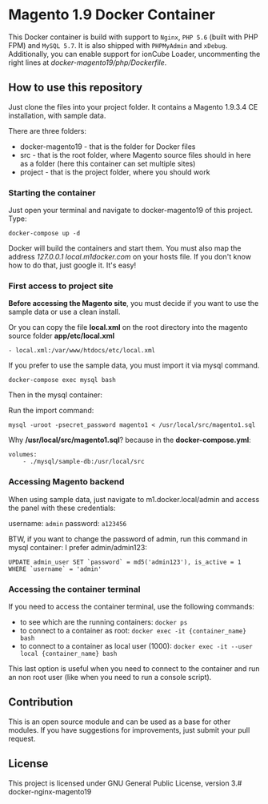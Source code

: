# Magento 1.9 Docker Container

This Docker container is build with support to `Nginx`, `PHP 5.6` (built with PHP FPM) and `MySQL 5.7`. It is also shipped with `PHPMyAdmin` and `xDebug`. Additionally, you can enable support for ionCube Loader, uncommenting the right lines at _docker-magento19/php/Dockerfile_.

## How to use this repository

Just clone the files into your project folder. It contains a Magento 1.9.3.4 CE installation, with sample data.

There are three folders:

- docker-magento19 - that is the folder for Docker files
- src - that is the root folder, where Magento source files should in here as a folder (here this container can set multiple sites)
- project - that is the project folder, where you should work

### Starting the container

Just open your terminal and navigate to docker-magento19 of this project. Type:

`docker-compose up -d`

Docker will build the containers and start them. You must also map the address _127.0.0.1 local.m1docker.com_ on your hosts file. If you don't know how to do that, just google it. It's easy!

### First access to project site

**Before accessing the Magento site**, you must decide if you want to use the sample data or use a clean install.

Or you can copy the file **local.xml** on the root directory into the magento source folder **app/etc/local.xml**

`- local.xml:/var/www/htdocs/etc/local.xml`

If you prefer to use the sample data, you must import it via mysql command. 
```
docker-compose exec mysql bash

```
Then in the mysql container:

Run the import command:
```
mysql -uroot -psecret_password magento1 < /usr/local/src/magento1.sql
```

Why **/usr/local/src/magento1.sql**? because in the **docker-compose.yml**:
```
volumes:
    - ./mysql/sample-db:/usr/local/src
```


### Accessing Magento backend

When using sample data, just navigate to m1.docker.local/admin and access the panel with these credentials:

username: `admin`
password: `a123456`

BTW, if you want to change the password of admin, run this command in mysql container:
I prefer admin/admin123:

```
UPDATE admin_user SET `password` = md5('admin123'), is_active = 1 WHERE `username` = 'admin'
```

### Accessing the container terminal

If you need to access the container terminal, use the following commands:

- to see which are the running containers: `docker ps`
- to connect to a container as root: `docker exec -it {container_name} bash`
- to connect to a container as local user (1000): `docker exec -it --user local {container_name} bash`

This last option is useful when you need to connect to the container and run an non root user (like when you need to run a console script).

## Contribution

This is an open source module and can be used as a base for other modules. If you have suggestions for improvements, just submit your pull request.

## License

This project is licensed under GNU General Public License, version 3.# docker-nginx-magento19
